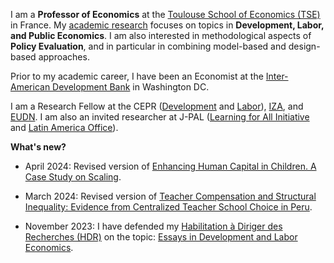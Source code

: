 I am a **Professor of Economics** at the [Toulouse School of Economics (TSE)](https://www.tse-fr.eu/) in France. My [academic research](/research) focuses on topics in **Development, Labor, and Public Economics**. I am also interested in methodological aspects of **Policy Evaluation**, and in particular in combining model-based and design-based approaches. 

Prior to my academic career, I have been an Economist at the [Inter-American Development Bank](https://www.iadb.org/en/knowledge-resources/research-idb) in Washington DC. 

I am a Research Fellow at the CEPR ([Development](https://cepr.org/research/programme-areas/development-economics) and [Labor](https://cepr.org/research/programme-areas/labour-economics)), [IZA](https://www.iza.org/person/6066/matteo-bobba), and [EUDN](http://eudn.eu/?page_id=598). I am also an invited researcher at J-PAL ([Learning for All Initiative](https://www.povertyactionlab.org/initiative/learning-all-initiative) and [Latin America Office](https://www.povertyactionlab.org/latin-america-caribbean)). 



**What's new?**
- April 2024: Revised version of [Enhancing Human Capital in Children. A Case Study on Scaling](/AAB_April2024.pdf).

- March 2024: Revised version of [Teacher Compensation and Structural Inequality: Evidence from Centralized Teacher School Choice in Peru](/BELNN_March2024.pdf).

- November 2023: I have defended my [Habilitation à Diriger des Recherches (HDR)](https://www.tse-fr.eu/matteo-bobbas-hdr-november-6th2023?lang=en) on the topic: [Essays in Development and Labor Economics](/Slides_HDR.pdf).